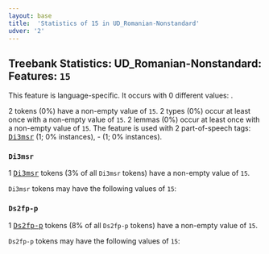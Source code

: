 ```yaml
---
layout: base
title:  'Statistics of 15 in UD_Romanian-Nonstandard'
udver: '2'
---
```


## Treebank Statistics: UD_Romanian-Nonstandard: Features: `15`

This feature is language-specific.
It occurs with 0 different values: .

2 tokens (0%) have a non-empty value of `15`.
2 types (0%) occur at least once with a non-empty value of `15`.
2 lemmas (0%) occur at least once with a non-empty value of `15`.
The feature is used with 2 part-of-speech tags: <tt><a href="ro_nonstandard-pos-Di3msr.html">Di3msr</a></tt> (1; 0% instances), - (1; 0% instances).

### `Di3msr`

1 <tt><a href="ro_nonstandard-pos-Di3msr.html">Di3msr</a></tt> tokens (3% of all `Di3msr` tokens) have a non-empty value of `15`.

`Di3msr` tokens may have the following values of `15`:


### `Ds2fp-p`

1 <tt><a href="ro_nonstandard-pos-Ds2fp-p.html">Ds2fp-p</a></tt> tokens (8% of all `Ds2fp-p` tokens) have a non-empty value of `15`.

`Ds2fp-p` tokens may have the following values of `15`:


